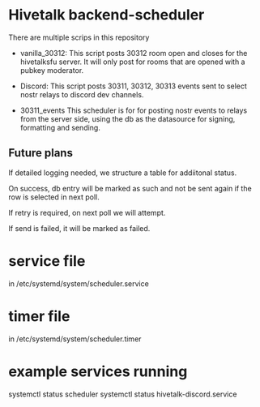 # Hivetalk backend-scheduler

There are multiple scrips in this repository

- vanilla_30312: This script posts 30312 room open and closes for the hivetalksfu server.
It will only post for rooms that are opened with a pubkey moderator. 

- Discord: This script posts 30311, 30312, 30313 events sent to select nostr relays to discord dev channels. 

- 30311_events
This scheduler is for for posting nostr events to relays from the server side, 
using the db as the datasource for signing, formatting and sending.


## Future plans

If detailed logging needed, we structure a table for addiitonal status.

On success, db entry will be marked as such and 
not be sent again if the row is selected in next poll. 

If retry is required, on next poll we will attempt. 

If send is failed, it will be marked as failed. 

# service file
in /etc/systemd/system/scheduler.service

# timer file

in /etc/systemd/system/scheduler.timer


# example services running

systemctl status scheduler
systemctl status hivetalk-discord.service

